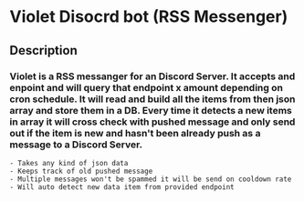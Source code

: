 # Violet Disocrd bot (RSS Messenger) 

## Description

### Violet is a RSS messanger for an Discord Server. It accepts and enpoint and will query that endpoint x amount depending on cron schedule. It will read and build all the items from then json array and store them in a DB. Every time it detects a new items in array it will cross check with pushed message and only send out if the item is new and hasn't been already push as a message to a Discord Server.

    - Takes any kind of json data
    - Keeps track of old pushed message 
    - Multiple messages won't be spammed it will be send on cooldown rate
    - Will auto detect new data item from provided endpoint